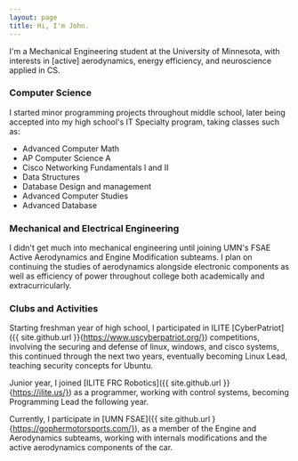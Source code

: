 ```yaml
---
layout: page
title: Hi, I'm John.
---
```


I'm a Mechanical Engineering student at the University of Minnesota, with interests in [active] aerodynamics, energy efficiency, and neuroscience applied in CS.

### Computer Science

I started minor programming projects throughout middle school, later being accepted into my high school's IT Specialty program, taking classes such as:
- Advanced Computer Math
- AP Computer Science A
- Cisco Networking Fundamentals I and II
- Data Structures
- Database Design and management
- Advanced Computer Studies
- Advanced Database

### Mechanical and Electrical Engineering

I didn't get much into mechanical engineering until joining UMN's FSAE Active Aerodynamics and Engine Modification subteams. I plan on continuing the studies of aerodynamics alongside electronic components as well as efficiency of power throughout college both academically and extracurricularly.

### Clubs and Activities

Starting freshman year of high school, I participated in ILITE [CyberPatriot]({{ site.github.url }}{https://www.uscyberpatriot.org/}) competitions, involving the securing and defense of linux, windows, and cisco systems, this continued through the next two years, eventually becoming Linux Lead, teaching security concepts for Ubuntu.

Junior year, I joined [ILITE FRC Robotics]({{ site.github.url }}{https://ilite.us/}) as a programmer, working with control systems, becoming Programming Lead the following year.

Currently, I participate in [UMN FSAE]({{ site.github.url }{https://gophermotorsports.com/}), as a member of the Engine and Aerodynamics subteams, working with internals modifications and the active aerodynamics components of the car.
